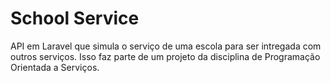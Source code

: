 # School Service
API em Laravel que simula o serviço de uma escola para ser intregada com outros serviços. Isso faz parte de um projeto da disciplina de Programação Orientada a Serviços.
